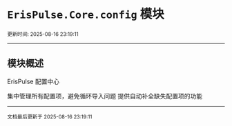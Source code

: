 # `ErisPulse.Core.config` 模块

<sup>更新时间: 2025-08-16 23:19:11</sup>

---

## 模块概述


ErisPulse 配置中心

集中管理所有配置项，避免循环导入问题
提供自动补全缺失配置项的功能

---

<sub>文档最后更新于 2025-08-16 23:19:11</sub>